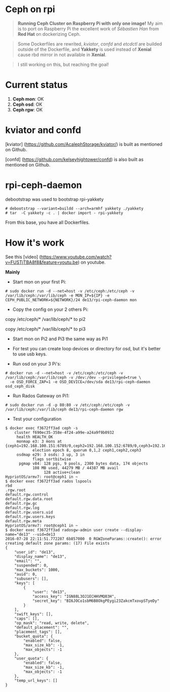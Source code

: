 # Ceph on rpi

> **Running Ceph Cluster on Raspberry Pi with only one image!**
My aim is to port on Raspberry Pi the excellent work of *Sébastien Han* from **Red Hat** on dockerizing Ceph.

> Some Dockerfiles are rewrited, *kviator*, *confd* and *etcdctl* are builded outside of the Dockerfile, and **Yakkety** is used instead of **Xenial** cause rbd mirror in not available in **Xenial**.

> I still working on this, but reaching the goal!

# Current status

1. **Ceph mon**: OK
1. **Ceph osd**: OK
1. **Ceph rgw**: OK

# kviator and confd

[kviator] (https://github.com/AcalephStorage/kviator/) is built as mentioned on Github.

[confd] (https://github.com/kelseyhightower/confd) is also built as mentioned on Github.

# rpi-ceph-daemon

debootstrap was used to bootstrap rpi-yakkety

```
# debootstrap --variant=buildd --arch=armhf yakkety ./yakkety
# tar  -C yakkety -c . | docker import - rpi-yakkety
```

From this base, you have all Dockerfiles.

# How it's work

See this [video] (https://www.youtube.com/watch?v=FUSTjTBA8f8&feature=youtu.be) on youtube.

**Mainly**

 - Start mon on your first Pi:

```
# sudo docker run -d --net=host -v /etc/ceph:/etc/ceph -v /var/lib/ceph:/var/lib/ceph -e MON_IP=${IP} -e CEPH_PUBLIC_NETWORK=${NETWORK}/24 de13/rpi-ceph-daemon mon
```

 - Copy the config on your 2 others Pi:

copy /etc/ceph/\* /var/lib/ceph/\* to pi2

copy /etc/ceph/\* /var/lib/ceph/\* to pi3

 - Start mon on Pi2 and Pi3 the same way as Pi1

 - For test you can create loop devices or directory for osd, but it's better to use usb keys.

 - Run osd on your 3 Pi's:

```
# docker run -d --net=host -v /etc/ceph:/etc/ceph -v /var/lib/ceph:/var/lib/ceph -v /dev:/dev --privileged=true \
  -e OSD_FORCE_ZAP=1 -e OSD_DEVICE=/dev/sda de13/rpi-ceph-daemon osd_ceph_disk
```

 - Run Rados Gateway on Pi1:

```
# sudo docker run -d -p 80:80 -v /etc/ceph:/etc/ceph -v /var/lib/ceph:/var/lib/ceph de13/rpi-ceph-daemon rgw
```

 - Test your configuration

```
$ docker exec f3672ff3ad ceph -s
    cluster f690ec35-358e-4f24-a99e-a24a9f9b0932
     health HEALTH_OK
     monmap e3: 3 mons at {ceph1=192.168.100.151:6789/0,ceph2=192.168.100.152:6789/0,ceph3=192.168.100.153:6789/0}
            election epoch 8, quorum 0,1,2 ceph1,ceph2,ceph3
     osdmap e29: 3 osds: 3 up, 3 in
            flags sortbitwise
      pgmap v84: 128 pgs, 9 pools, 2300 bytes data, 174 objects
            108 MB used, 44279 MB / 44387 MB avail
                 128 active+clean
HypriotOS/armv7: root@ceph1 in ~
$ docker exec f3672ff3ad rados lspools
rbd
.rgw.root
default.rgw.control
default.rgw.data.root
default.rgw.gc
default.rgw.log
default.rgw.users.uid
default.rgw.users.keys
default.rgw.meta
HypriotOS/armv7: root@ceph1 in ~
$ docker exec f3672ff3ad radosgw-admin user create --display-name="de13" --uid=de13
2016-07-28 22:11:51.772287 6b857000  0 RGWZoneParams::create(): error creating default zone params: (17) File exists
{
    "user_id": "de13",
    "display_name": "de13",
    "email": "",
    "suspended": 0,
    "max_buckets": 1000,
    "auid": 0,
    "subusers": [],
    "keys": [
        {
            "user": "de13",
            "access_key": "IGN88L3OJ1ECHHVMQ03H",
            "secret_key": "BI6JOCo1sbM6B8OkgPEygi23ZakcmTxovpSTyeDy"
        }
    ],
    "swift_keys": [],
    "caps": [],
    "op_mask": "read, write, delete",
    "default_placement": "",
    "placement_tags": [],
    "bucket_quota": {
        "enabled": false,
        "max_size_kb": -1,
        "max_objects": -1
    },
    "user_quota": {
        "enabled": false,
        "max_size_kb": -1,
        "max_objects": -1
    },
    "temp_url_keys": []
}
```
